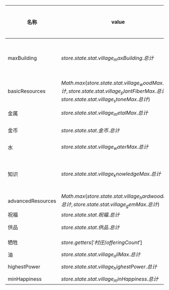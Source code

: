 | 名称  | value | milestones | 圣遗物 | 秘密成就 | display | 上限  |
| --- | ----- | ---------- | --- | ---- | ------- | --- |
| maxBuilding | $store.state.stat.village_maxBuilding.总计$ | $\text{四舍五入}(lvl  \cdot  25  \cdot  {(1.2)}^{lvl} + 35)$ | {"3":"泥砖","4":"钥匙链","5":"金钥匙"} |  |  |  |
| basicResources | $Math.max(store.state.stat.village_woodMax.总计, store.state.stat.village_plantFiberMax.总计, store.state.stat.village_stoneMax.总计)$ | ${(10)}^{lvl}  \cdot  10K$ | {"3":"树苗"} |  |  |  |
| 金属 | $store.state.stat.village_metalMax.总计$ | ${(10)}^{lvl}  \cdot  5000$ | {"3":"螺丝刀"} |  |  |  |
| 金币 | $store.state.stat.金币.总计$ | ${(16)}^{lvl}  \cdot  2000$ | {"4":"宝箱"} |  |  |  |
| 水 | $store.state.stat.village_waterMax.总计$ | ${(20)}^{lvl}  \cdot  5000$ | {"3":"玫瑰"} |  |  |  |
| 知识 | $store.state.stat.village_knowledgeMax.总计$ | $\text{四舍五入}(getSequence(2, lvl + 1)  \cdot  {(1.2)}^{Math.max(lvl - 10, 0})  \cdot  250)$ | {"2":"地球仪"} |  |  |  |
| advancedResources | $Math.max(store.state.stat.village_hardwoodMax.总计, store.state.stat.village_gemMax.总计)$ | ${(6)}^{lvl}  \cdot  10K$ | {"3":"导师"} |  |  |  |
| 祝福 | $store.state.stat.祝福.总计$ | ${(9)}^{lvl}  \cdot  1000$ |  |  |  |  |
| 供品 | $store.state.stat.供品.总计$ | $\text{四舍五入}({(2.5)}^{lvl}  \cdot  500)$ |  |  |  |  |
| 牺牲 | $store.getters['村庄/offeringCount']$ | $getSequence(6, lvl + 1)  \cdot  5$ |  |  |  |  |
| 油 | $store.state.stat.village_oilMax.总计$ | ${(10)}^{lvl}  \cdot  100K$ |  |  |  |  |
| highestPower | $store.state.stat.village_highestPower.总计$ | $getSequence(2, lvl + 1)  \cdot  10$ |  |  |  |  |
| minHappiness | $store.state.stat.village_minHappiness.总计$ | $1$ |  | true | boolean | 1 |
